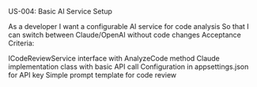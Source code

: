 US-004: Basic AI Service Setup

As a developer
I want a configurable AI service for code analysis
So that I can switch between Claude/OpenAI without code changes
Acceptance Criteria:

ICodeReviewService interface with AnalyzeCode method
Claude implementation class with basic API call
Configuration in appsettings.json for API key
Simple prompt template for code review